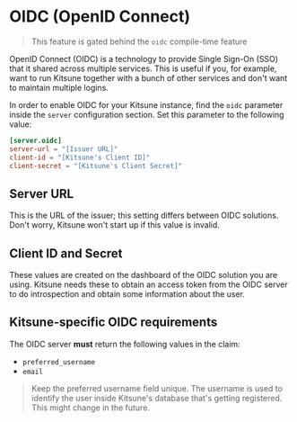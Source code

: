 # OIDC (OpenID Connect)

> This feature is gated behind the `oidc` compile-time feature

OpenID Connect (OIDC) is a technology to provide Single Sign-On (SSO) that it shared across multiple services. 
This is useful if you, for example, want to run Kitsune together with a bunch of other services and don't want to maintain multiple logins.

In order to enable OIDC for your Kitsune instance, find the `oidc` parameter inside the `server` configuration section. 
Set this parameter to the following value:

```toml
[server.oidc]
server-url = "[Issuer URL]"
client-id = "[Kitsune's Client ID]"
client-secret = "[Kitsune's Client Secret]"
```

## Server URL

This is the URL of the issuer; this setting differs between OIDC solutions. Don't worry, Kitsune won't start up if this value is invalid.

## Client ID and Secret

These values are created on the dashboard of the OIDC solution you are using. 
Kitsune needs these to obtain an access token from the OIDC server to do introspection and obtain some information about the user.

## Kitsune-specific OIDC requirements

The OIDC server **must** return the following values in the claim:

- `preferred_username`
- `email`

> Keep the preferred username field unique. The username is used to identify the user inside Kitsune's database that's getting registered.  
> This might change in the future.
